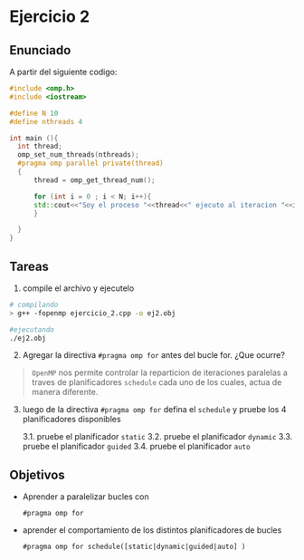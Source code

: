 # Ejercicio 2

## Enunciado

A partir del siguiente codigo:

```c++
#include <omp.h>
#include <iostream>

#define N 10
#define nthreads 4

int main (){
  int thread;
  omp_set_num_threads(nthreads);
  #pragma omp parallel private(thread)
  {
      thread = omp_get_thread_num();

      for (int i = 0 ; i < N; i++){
      std::cout<<"Soy el proceso "<<thread<<" ejecuto al iteracion "<<i<<std::endl;
      }

  }
}
```

## Tareas

1. compile el archivo y ejecutelo

```sh
# compilando
> g++ -fopenmp ejercicio_2.cpp -o ej2.obj

#ejecutando
./ej2.obj
```

2. Agregar la directiva `#pragma omp for` antes del bucle for. ¿Que ocurre?

> `OpenMP` nos permite controlar la reparticion de iteraciones paralelas a traves de planificadores `schedule` cada uno de los cuales, actua de manera diferente.

3. luego de la directiva `#pragma omp for` defina el `schedule` y pruebe los 4 planificadores disponibles

   3.1. pruebe el planificador `static`
   3.2. pruebe el planificador `dynamic`
   3.3. pruebe el planificador `guided` 
   3.4. pruebe el planificador `auto`

## Objetivos

- Aprender a paralelizar bucles con 
  
  `#pragma omp for`
  
- aprender el comportamiento de los distintos planificadores de bucles 
  
  `#pragma omp for schedule([static|dynamic|guided|auto] )`